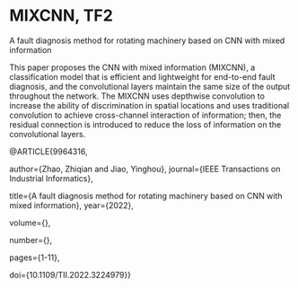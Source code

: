 # MIXCNN, TF2
A fault diagnosis method for rotating machinery based on CNN with mixed information


This paper proposes the CNN with mixed information (MIXCNN), a classification model that is efficient and lightweight for end-to-end fault diagnosis, and the convolutional layers maintain the same size of the output throughout the network. The MIXCNN uses depthwise convolution to increase the ability of discrimination in spatial locations and uses traditional convolution to achieve cross-channel interaction of information; then, the residual connection is introduced to reduce the loss of information on the convolutional layers. 


@ARTICLE{9964316,
  
  author={Zhao, Zhiqian and Jiao, Yinghou},
  journal={IEEE Transactions on Industrial Informatics}, 
  
  title={A fault diagnosis method for rotating machinery based on CNN with mixed information}, 
  year={2022},
  
  volume={},
  
  number={},
  
  pages={1-11},
  
  doi={10.1109/TII.2022.3224979}}
  
